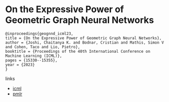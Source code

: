 # On the Expressive Power of Geometric Graph Neural Networks

```
@inproceedings{geognnd_icml23,
title = {On the Expressive Power of Geometric Graph Neural Networks},
author = {Joshi, Chaitanya K. and Bodnar, Cristian and Mathis, Simon V and Cohen, Taco and Lio, Pietro},
booktitle = {Proceedings of the 40th International Conference on Machine Learning (ICML)},
pages = {15330--15355},
year = {2023}
}
```

links
- [icml](https://icml.cc/Conferences/2023/Schedule?showEvent=24433)
- [pmlr](https://proceedings.mlr.press/v202/joshi23a.html)
